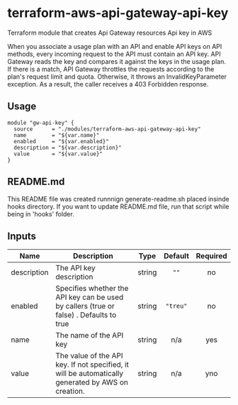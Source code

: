
# terraform-aws-api-gateway-api-key

Terraform module that creates Api Gateway resources Api key in AWS

When you associate a usage plan with an API and enable API keys on API methods, every incoming request to the API must contain an API key. API Gateway reads the key and compares it against the keys in the usage plan. If there is a match, API Gateway throttles the requests according to the plan's request limit and quota. Otherwise, it throws an InvalidKeyParameter exception. As a result, the caller receives a 403 Forbidden response.

## Usage

```
module "gw-api-key" {
  source      = "./modules/terraform-aws-api-gateway-api-key"
  name        = "${var.name}"
  enabled     = "${var.enabled}"
  description = "${var.description}"
  value       = "${var.value}"
}

```

## README.md
This README file was created runnnign generate-readme.sh placed insinde hooks directory.
If you want to update README.md file, run that script while being in 'hooks' folder.
## Inputs

| Name | Description | Type | Default | Required |
|------|-------------|:----:|:-----:|:-----:|
| description | The API key description | string | `""` | no |
| enabled | Specifies whether the API key can be used by callers (true or false) . Defaults to true | string | `"treu"` | no |
| name | The name of the API key | string | n/a | yes |
| value | The value of the API key. If not specified, it will be automatically generated by AWS on creation. | string | n/a | yno |

